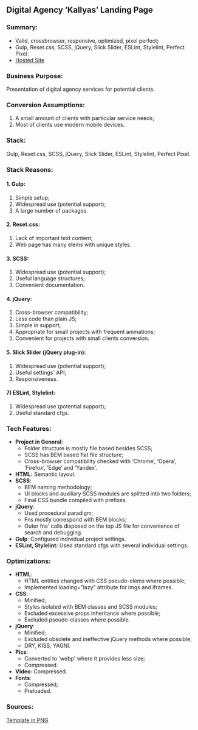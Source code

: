 ## Digital Agency ‘Kallyas’ Landing Page 

### Summary:
- Valid, crossbrowser, responsive, optimized, pixel perfect;
- Gulp, Reset.css, SCSS, jQuery, Slick Slider, ESLint, Stylelint, Perfect Pixel.
- [Hosted Site](https://kallyas.netlify.app/)
### Business Purpose:

Presentation of digital agency services for potential clients.

### Conversion Assumptions:

1. A small amount of clients with particular service needs;
3. Most of clients use modern mobile devices.

### Stack:

Gulp, Reset.css, SCSS, jQuery, Slick Slider, ESLint, Stylelint, Perfect Pixel.

### Stack Reasons:

#### 1. Gulp: </br>

1. Simple setup;
2. Widespread use (potential support);
3. A large number of packages.

#### 2. Reset.css: </br>

1.  Lack of important text content;
2.  Web page has many elems with unique styles.

#### 3. SCSS: </br>

1.  Widespread use (potential support);
2.  Useful language structures;
3.  Convenient documentation.

#### 4. jQuery: </br>

1. Cross-browser compatibility;
2. Less code than plain JS;
3. Simple in support;
4. Appropriate for small projects with frequent animations;
5. Convenient for projects with small clients conversion.

#### 5. Slick Slider (jQuery plug-in): </br>

1. Widespread use (potential support);
2. Useful settings' API;
3. Responsiveness.

#### 7) ESLint, Stylelint:</br>
1. Widespread use (potential support);
2. Useful standard cfgs.

### Tech Features:

-   **Project in General**:
    -   Folder structure is mostly file based besides SCSS;
    -   SCSS has BEM based flat file structure;
    -  	Cross-browser compatibility checked with ‘Chrome’, ‘Opera’, ‘Firefox’, ‘Edge’ and ‘Yandex’.
-   **HTML:**  Semantic layout.
-   **SCSS**:
    -   BEM naming methodology;
    -   UI blocks and auxiliary SCSS modules are splitted into two folders;
    -   Final CSS bundle compiled with prefixes.
 - **jQuery**: 
	 - Used procedural paradigm;
	 - Fns mostly correspond with BEM blocks;
	 - Outer fns' calls disposed on the top JS file for convenience of search and debugging.
-   **Gulp**: Configured individual project settings.
-   **ESLint, Stylelint:**  Used standard cfgs with several individual settings.

### Optimizations:
-   **HTML**: 
	- HTML entities changed with CSS pseudo-elems where possible;
	- Implemented loading="lazy" attribute for imgs and iframes. 
-   **CSS**:
	- Minified;
	- Styles isolated with BEM classes and SCSS modules;
	- Excluded excessive props inheritance where possible;
	- Excluded pseudo-classes where possible.
- **jQuery**:
	- Minified;
	- Excluded obsolete and ineffective jQuery methods where possible;
	- DRY, KISS, YAGNI.
- **Pics**:
	- Converted to 'webp' where it provides less size;
	- Compressed.
- **Video**: Compressed.
- **Fonts**:
	- Compressed;
	- Preloaded.
### Sources:
[Template in PNG](https://yadi.sk/i/fGobJyPTymKI_A)